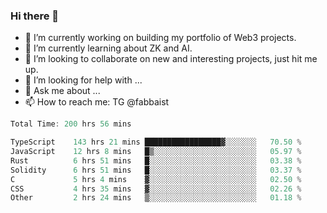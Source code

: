 ### Hi there 👋

- 🔭 I’m currently working on building my portfolio of Web3 projects. 
- 🌱 I’m currently learning about ZK and AI.
- 👯 I’m looking to collaborate on new and interesting projects, just hit me up. 
- 🤔 I’m looking for help with ... 
- 💬 Ask me about ...
- 📫 How to reach me: TG @fabbaist

<!--
**fabbaisteth/fabbaisteth** is a ✨ _special_ ✨ repository because its `README.md` (this file) appears on your GitHub profile.

Here are some ideas to get you started:

- 🔭 I’m currently working on ...
- 🌱 I’m currently learning ...
- 👯 I’m looking to collaborate on ...
- 🤔 I’m looking for help with ...
- 💬 Ask me about ...
- 📫 How to reach me: ...
- 😄 Pronouns: ...
- ⚡ Fun fact: ...
-->

<!--START_SECTION:waka-->

```rust
Total Time: 200 hrs 56 mins

TypeScript    143 hrs 21 mins █████████████████▓░░░░░░░   70.50 %
JavaScript    12 hrs 8 mins   █▒░░░░░░░░░░░░░░░░░░░░░░░   05.97 %
Rust          6 hrs 51 mins   █░░░░░░░░░░░░░░░░░░░░░░░░   03.38 %
Solidity      6 hrs 51 mins   █░░░░░░░░░░░░░░░░░░░░░░░░   03.37 %
C             5 hrs 4 mins    ▓░░░░░░░░░░░░░░░░░░░░░░░░   02.50 %
CSS           4 hrs 35 mins   ▓░░░░░░░░░░░░░░░░░░░░░░░░   02.26 %
Other         2 hrs 24 mins   ▒░░░░░░░░░░░░░░░░░░░░░░░░   01.18 %
```

<!--END_SECTION:waka-->
